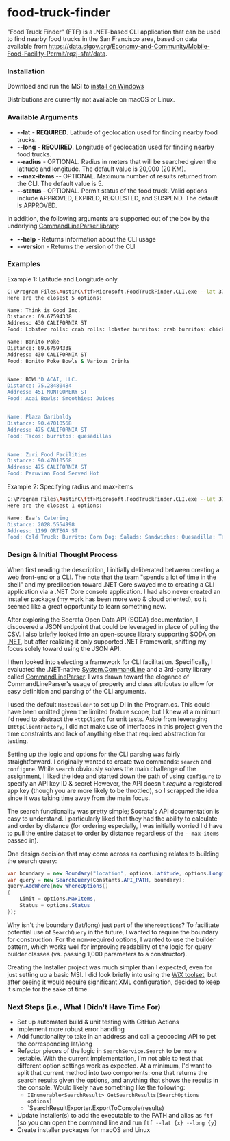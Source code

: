 # food-truck-finder
"Food Truck Finder" (FTF) is a .NET-based CLI application that can be used to find nearby food trucks in the San Francisco area, based on data available from https://data.sfgov.org/Economy-and-Community/Mobile-Food-Facility-Permit/rqzj-sfat/data.

### Installation
Download and run the MSI to [install on Windows](https://github.com/ALCBerry87/food-truck-finder/blob/main/Microsoft.FoodTruckFinder.Installer/Release/Microsoft.FoodTruckFinder.Installer.msi)

Distributions are currently not available on macOS or Linux.

### Available Arguments

* **--lat** - **REQUIRED**. Latitude of geolocation used for finding nearby food trucks.
* **--long** - **REQUIRED**. Longitude of geolocation used for finding nearby food trucks.
* **--radius** - OPTIONAL. Radius in meters that will be searched given the latitude and longitude. The default value is 20,000 (20 KM).
* **--max-items** -- OPTIONAL. Maximum number of results returned from the CLI. The default value is 5.
* **--status** - OPTIONAL. Permit status of the food truck. Valid options include APPROVED, EXPIRED, REQUESTED, and SUSPEND. The default is APPROVED.

In addition, the following arguments are supported out of the box by the underlying [CommandLineParser library](https://github.com/commandlineparser/commandline):

* **--help** - Returns information about the CLI usage
* **--version** - Returns the version of the CLI

### Examples

Example 1: Latitude and Longitude only
```bash
C:\Program Files\AustinC\ftf>Microsoft.FoodTruckFinder.CLI.exe --lat 37.79314862 --long -122.4025671
Here are the closest 5 options:

Name: Think is Good Inc.
Distance: 69.67594338
Address: 430 CALIFORNIA ST
Food: Lobster rolls: crab rolls: lobster burritos: crab burritos: chicken burritos: fish burritos: chicken burritos: poke bowls: soups: chips & soda.

Name: Bonito Poke
Distance: 69.67594338
Address: 430 CALIFORNIA ST
Food: Bonito Poke Bowls & Various Drinks


Name: BOWL'D ACAI, LLC.
Distance: 75.28480484
Address: 451 MONTGOMERY ST
Food: Acai Bowls: Smoothies: Juices


Name: Plaza Garibaldy
Distance: 90.47010568
Address: 475 CALIFORNIA ST
Food: Tacos: burritos: quesadillas


Name: Zuri Food Facilities
Distance: 90.47010568
Address: 475 CALIFORNIA ST
Food: Peruvian Food Served Hot
```

Example 2: Specifying radius and max-items
```bash
C:\Program Files\AustinC\ftf>Microsoft.FoodTruckFinder.CLI.exe --lat 37.8 --long -122.5 --radius 5000 --max-items 1
Here are the closest 1 options:

Name: Eva's Catering
Distance: 2028.5554998
Address: 1199 ORTEGA ST
Food: Cold Truck: Burrito: Corn Dog: Salads: Sandwiches: Quesadilla: Tacos: Fried Rice: Cow Mein: Chinese Rice: Noodle Plates: Soup: Bacon: Eggs: Ham: Avacado: Sausages: Beverages
```

### Design & Initial Thought Process

When first reading the description, I initially deliberated between creating a web front-end or a CLI. The note that the team "spends a lot of time in the shell" and
my predilection toward .NET Core swayed me to creating a CLI application via a .NET Core console application. I had also never created an installer package (my work has been more web & cloud oriented), so it seemed like a great opportunity to learn something new.

After exploring the Socrata Open Data API (SODA) documentation, I discovered a JSON endpoint that could be leveraged in place of pulling the CSV. I also briefly looked into an open-source library supporting [SODA on .NET](https://github.com/CityofSantaMonica/SODA.NET), but after realizing it only supported .NET Framework, shifting my focus solely toward using the JSON API.

I then looked into selecting a framework for CLI facilitation. Specifically, I evaluated the .NET-native [System.CommandLine](https://docs.microsoft.com/en-us/archive/msdn-magazine/2019/march/net-parse-the-command-line-with-system-commandline) and a 3rd-party library called [CommandLineParser](https://github.com/commandlineparser/commandline). I was drawn toward the elegance of CommandLineParser's usage of property and class attributes to allow for easy definition and parsing of the CLI arguments.

I used the default `HostBuilder` to set up DI in the Program.cs. This could have been omitted given the limited feature scope, but I knew at a minimum I'd need to abstract the `HttpClient` for unit tests. Aside from leveraging `IHttpClientFactory`, I did not make use of interfaces in this project given the time constraints and lack of anything else that required abstraction for testing.

Setting up the logic and options for the CLI parsing was fairly straightforward. I originally wanted to create two commands: `search` and `configure`. While `search` obviously solves the main challenge of the assignment, I liked the idea and started down the path of using `configure` to specify an API key ID & secret However, the API doesn't _require_ a registered app key (though you are more likely to be throttled), so I scrapped the idea since it was taking time away from the main focus.

The search functionality was pretty simple; Socrata's API documentation is easy to understand. I particularly liked that they had the ability to calculate and order by distance (for ordering especially, I was initially worried I'd have to pull the entire dataset to order by distance regardless of the `--max-items` passed in). 

One design decision that may come across as confusing relates to building the search query:
```C#
var boundary = new Boundary("location", options.Latitude, options.Longitude, options.RadiusInMeters);
var query = new SearchQuery(Constants.API_PATH, boundary);
query.AddWhere(new WhereOptions()
{
    Limit = options.MaxItems,
    Status = options.Status
});
```
Why isn't the boundary (lat/long) just part of the `WhereOptions`? To facilitate potential use of `SearchQuery` in the future, I wanted to require the boundary for construction. For the non-required options, I wanted to use the builder pattern, which works well for improving readability of the logic for query builder classes (vs. passing 1,000 parameters to a constructor).

Creating the Installer project was much simpler than I expected, even for just setting up a basic MSI. I did look briefly into using the [WiX toolset](https://wixtoolset.org/), but after seeing it would require significant XML configuration, decided to keep it simple for the sake of time.

### Next Steps (i.e., What I Didn't Have Time For)

* Set up automated build & unit testing with GitHub Actions
* Implement more robust error handling
* Add functionality to take in an address and call a geocoding API to get the corresponding lat/long
* Refactor pieces of the logic in `SearchService.Search` to be more testable. With the current implementation, I'm not able to test that different option settings work as expected. At a minimum, I'd want to split that current method into two components: one that returns the search results given the options, and anything that shows the results in the console. Would likely have something like the following:
    * `IEnumerable<SearchResult> GetSearchResults(SearchOptions options)`
    * `SearchResultExporter.ExportToConsole(results)
* Update installer(s) to add the executable to the PATH and alias as `ftf` (so you can open the command line and run `ftf --lat {x} --long {y}`
* Create installer packages for macOS and Linux

